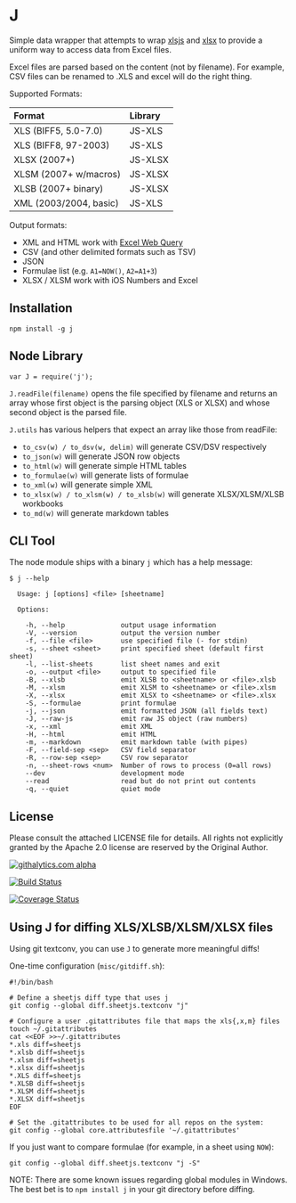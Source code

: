 # J

Simple data wrapper that attempts to wrap [xlsjs](http://npm.im/xlsjs) and [xlsx](http://npm.im/xlsx) to provide a uniform way to access data from Excel files.

Excel files are parsed based on the content (not by filename).  For example, CSV files can be renamed to .XLS and excel will do the right thing.

Supported Formats:

| Format                  | Library |
| :---------------------- | :------ |
| XLS (BIFF5, 5.0-7.0)    | JS-XLS  |
| XLS (BIFF8, 97-2003)    | JS-XLS  |
| XLSX (2007+)            | JS-XLSX |
| XLSM (2007+ w/macros)   | JS-XLSX |
| XLSB (2007+ binary)     | JS-XLSX |
| XML (2003/2004, basic)  | JS-XLS  |

Output formats:

- XML and HTML work with [Excel Web Query](http://office.microsoft.com/en-us/excel-help/get-and-analyze-data-from-the-web-in-excel-HA001054848.aspx)
- CSV (and other delimited formats such as TSV)
- JSON
- Formulae list (e.g. `A1=NOW()`, `A2=A1+3`)
- XLSX / XLSM work with iOS Numbers and Excel

## Installation

```
npm install -g j
```

## Node Library

```
var J = require('j');
```

`J.readFile(filename)` opens the file specified by filename and returns an array
whose first object is the parsing object (XLS or XLSX) and whose second object
is the parsed file.

`J.utils` has various helpers that expect an array like those from readFile:

- `to_csv(w) / to_dsv(w, delim)` will generate CSV/DSV respectively
- `to_json(w)` will generate JSON row objects
- `to_html(w)` will generate simple HTML tables
- `to_formulae(w)` will generate lists of formulae
- `to_xml(w)` will generate simple XML
- `to_xlsx(w) / to_xlsm(w) / to_xlsb(w)` will generate XLSX/XLSM/XLSB workbooks
- `to_md(w)` will generate markdown tables

## CLI Tool

The node module ships with a binary `j` which has a help message:

```
$ j --help

  Usage: j [options] <file> [sheetname]

  Options:

    -h, --help              output usage information
    -V, --version           output the version number
    -f, --file <file>       use specified file (- for stdin)
    -s, --sheet <sheet>     print specified sheet (default first sheet)
    -l, --list-sheets       list sheet names and exit
    -o, --output <file>     output to specified file
    -B, --xlsb              emit XLSB to <sheetname> or <file>.xlsb
    -M, --xlsm              emit XLSM to <sheetname> or <file>.xlsm
    -X, --xlsx              emit XLSX to <sheetname> or <file>.xlsx
    -S, --formulae          print formulae
    -j, --json              emit formatted JSON (all fields text)
    -J, --raw-js            emit raw JS object (raw numbers)
    -x, --xml               emit XML
    -H, --html              emit HTML
    -m, --markdown          emit markdown table (with pipes)
    -F, --field-sep <sep>   CSV field separator
    -R, --row-sep <sep>     CSV row separator
    -n, --sheet-rows <num>  Number of rows to process (0=all rows)
    --dev                   development mode
    --read                  read but do not print out contents
    -q, --quiet             quiet mode
```


## License

Please consult the attached LICENSE file for details.  All rights not explicitly granted by the Apache 2.0 license are reserved by the Original Author.

[![githalytics.com alpha](https://cruel-carlota.pagodabox.com/cb2e495863d0096f50a923515c7331b6 "githalytics.com")](http://githalytics.com/SheetJS/j)

[![Build Status](https://travis-ci.org/SheetJS/j.png?branch=master)](https://travis-ci.org/SheetJS/j)

[![Coverage Status](https://coveralls.io/repos/SheetJS/j/badge.png)](https://coveralls.io/r/SheetJS/j)

## Using J for diffing XLS/XLSB/XLSM/XLSX files

Using git textconv, you can use `J` to generate more meaningful diffs!

One-time configuration (`misc/gitdiff.sh`):

```
#!/bin/bash

# Define a sheetjs diff type that uses j
git config --global diff.sheetjs.textconv "j"

# Configure a user .gitattributes file that maps the xls{,x,m} files
touch ~/.gitattributes
cat <<EOF >>~/.gitattributes
*.xls diff=sheetjs
*.xlsb diff=sheetjs
*.xlsm diff=sheetjs
*.xlsx diff=sheetjs
*.XLS diff=sheetjs
*.XLSB diff=sheetjs
*.XLSM diff=sheetjs
*.XLSX diff=sheetjs
EOF

# Set the .gitattributes to be used for all repos on the system:
git config --global core.attributesfile '~/.gitattributes'
```

If you just want to compare formulae (for example, in a sheet using `NOW`):

```
git config --global diff.sheetjs.textconv "j -S"
```


NOTE: There are some known issues regarding global modules in Windows.  The best
bet is to `npm install j` in your git directory before diffing.
